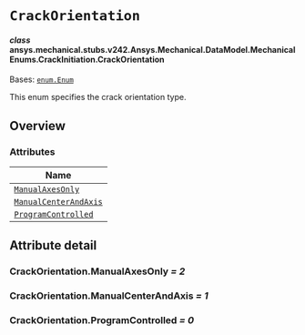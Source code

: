 # `CrackOrientation`

<a id="ansys.mechanical.stubs.v242.Ansys.Mechanical.DataModel.MechanicalEnums.CrackInitiation.CrackOrientation"></a>

#### *class* ansys.mechanical.stubs.v242.Ansys.Mechanical.DataModel.MechanicalEnums.CrackInitiation.CrackOrientation

Bases: [`enum.Enum`](https://docs.python.org/3/library/enum.html#enum.Enum)

This enum specifies the crack orientation type.

<!-- !! processed by numpydoc !! -->

<a id="overview"></a>

## Overview

### Attributes

| Name |
| ---------------------------------------------------------------- |
| [`ManualAxesOnly`](#CrackOrientation.ManualAxesOnly) |
| [`ManualCenterAndAxis`](#CrackOrientation.ManualCenterAndAxis) |
| [`ProgramControlled`](#CrackOrientation.ProgramControlled) |

<a id="attribute-detail"></a>

## Attribute detail

<a id="CrackOrientation.ManualAxesOnly"></a>

### CrackOrientation.ManualAxesOnly *= 2*

<a id="CrackOrientation.ManualCenterAndAxis"></a>

### CrackOrientation.ManualCenterAndAxis *= 1*

<a id="CrackOrientation.ProgramControlled"></a>

### CrackOrientation.ProgramControlled *= 0*


